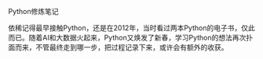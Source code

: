 Python修炼笔记

  依稀记得最早接触Python，还是在2012年，当时看过两本Python的电子书，仅此而已。随着AI和大数据火起来，Python又焕发了新春，学习Python的想法再次扑面而来，不管最终走到哪一步，把过程记录下来，或许会有额外的收获。

